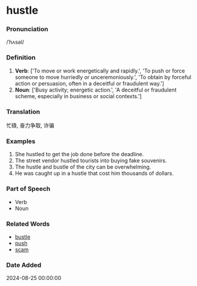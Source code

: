 # hustle
### Pronunciation
/ˈhʌsəl/
### Definition
1. **Verb**: ['To move or work energetically and rapidly.', 'To push or force someone to move hurriedly or unceremoniously.', 'To obtain by forceful action or persuasion, often in a deceitful or fraudulent way.']
2. **Noun**: ['Busy activity; energetic action.', 'A deceitful or fraudulent scheme, especially in business or social contexts.']
### Translation
忙碌, 奋力争取, 诈骗
### Examples
1. She hustled to get the job done before the deadline.
2. The street vendor hustled tourists into buying fake souvenirs.
3. The hustle and bustle of the city can be overwhelming.
4. He was caught up in a hustle that cost him thousands of dollars.
### Part of Speech
- Verb
- Noun
### Related Words
- [bustle](bustle.md)
- [push](push.md)
- [scam](scam.md)
### Date Added
2024-08-25 00:00:00